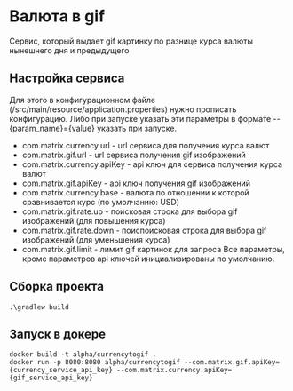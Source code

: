 # Валюта в gif
Сервис, который выдает gif картинку по разнице курса валюты нынешнего дня и предыдущего
## Настройка сервиса
Для этого в конфигурационном файле (/src/main/resource/application.properties) нужно прописать конфигурацию. Либо при запуске указать эти параметры в формате --{param_name}={value} указать при запуске.
- com.matrix.currency.url - url сервиса для получения курса валют
- com.matrix.gif.url - url сервиса получения gif изображений
- com.matrix.currency.apiKey - api ключ для сервиса получения курса валют
- com.matrix.gif.apiKey - api ключ получения gif изображений
- com.matrix.currency.base - валюта по отношении к которой сравнивается курс (по умолчанию: USD) 
- com.matrix.gif.rate.up - поисковая строка для выбора gif изображений (для повышения курса) 
- com.matrix.gif.rate.down - поиспоисковая строка для выбора gif изображений (для уменьшения курса)
- com.matrix.gif.limit - лимит gif картинок для запроса
Все параметры, кроме параметров api ключей инициализированы по умолчанию.
## Сборка проекта
`.\gradlew build`
## Запуск в докере
    docker build -t alpha/currencytogif .
    docker run -p 8080:8080 alpha/currencytogif --com.matrix.gif.apiKey={currency_service_api_key} --com.matrix.currency.apiKey={gif_service_api_key}